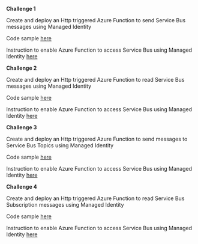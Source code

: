 **Challenge 1**

Create and deploy an Http triggered Azure Function to send Service Bus messages using Managed Identity

Code sample [here](https://github.com/tulikapgit/ASOS/blob/main/ServiceBusIntegration/SendMessageMI.cs)

Instruction to enable Azure Function to access Service Bus using Managed Identity [here](https://github.com/tulikapgit/ASOS/blob/main/README.md)

**Challenge 2**

Create and deploy an Http triggered Azure Function to read Service Bus messages using Managed Identity

Code sample [here](https://github.com/tulikapgit/ASOS/blob/main/ServiceBusIntegration/ReadMessageMI.cs)

Instruction to enable Azure Function to access Service Bus using Managed Identity [here](https://github.com/tulikapgit/ASOS/blob/main/README.md)

**Challenge 3**

Create and deploy an Http triggered Azure Function to send messages to Service Bus Topics using Managed Identity

Code sample [here](https://github.com/tulikapgit/ASOS/blob/main/ServiceBusIntegration/SendMessageTopicMI.cs)

Instruction to enable Azure Function to access Service Bus using Managed Identity [here](https://github.com/tulikapgit/ASOS/blob/main/README.md)

**Challenge 4**

Create and deploy an Http triggered Azure Function to read Service Bus Subscription messages using Managed Identity

Code sample [here](https://github.com/tulikapgit/ASOS/blob/main/ServiceBusIntegration/ReadMessageSubMI.cs)

Instruction to enable Azure Function to access Service Bus using Managed Identity [here](https://github.com/tulikapgit/ASOS/blob/main/README.md)

